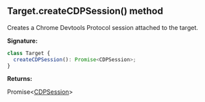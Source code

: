 ## Target.createCDPSession() method

Creates a Chrome Devtools Protocol session attached to the target.

**Signature:**

```typescript
class Target {
  createCDPSession(): Promise<CDPSession>;
}
```

**Returns:**

Promise&lt;[CDPSession](./puppeteer.cdpsession.md)&gt;
